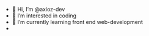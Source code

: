 - 👋 Hi, I’m @axioz-dev
- 👀 I’m interested in coding
- 🌱 I’m currently learning  front end web-development
- 
<!---
axioz-dev/axioz-dev is a ✨ special ✨ repository because its `README.md` (this file) appears on your GitHub profile.
You can click the Preview link to take a look at your changes.
--->
